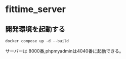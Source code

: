 # fittime_server

## 開発環境を起動する
```
docker compose up -d --build
```

サーバーは 8000番,phpmyadminは4040番に起動できる。
